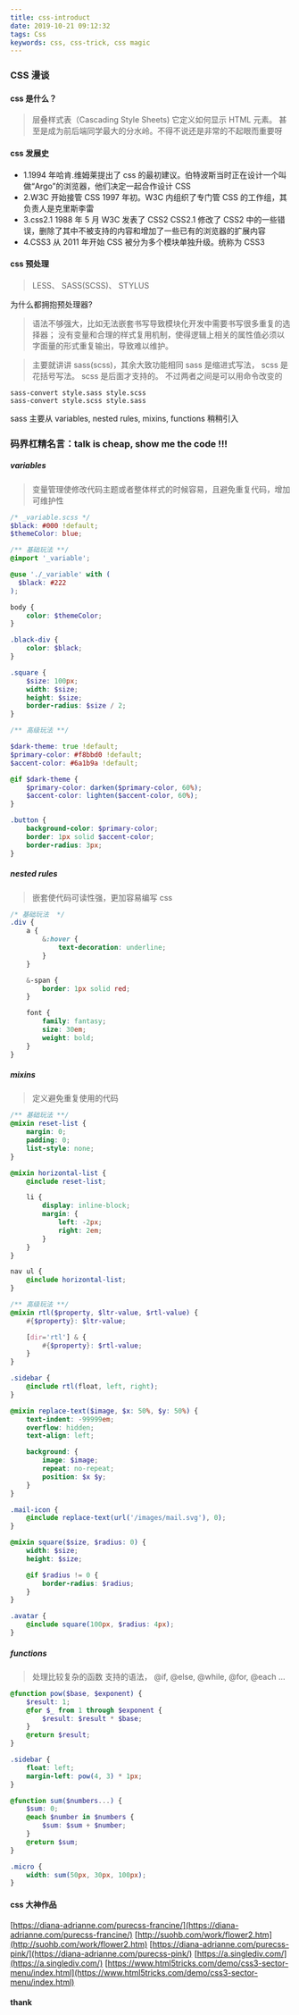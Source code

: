 ```yaml
---
title: css-introduct
date: 2019-10-21 09:12:32
tags: Css
keywords: css, css-trick, css magic
---
```


### CSS 漫谈

#### css 是什么？

> 层叠样式表（Cascading Style Sheets)
> 它定义如何显示 HTML 元素。
> 甚至是成为前后端同学最大的分水岭。不得不说还是非常的不起眼而重要呀

#### css 发展史

-   1.1994 年哈肯.维姆莱提出了 css 的最初建议。伯特波斯当时正在设计一个叫做“Argo”的浏览器，他们决定一起合作设计 CSS
-   2.W3C 开始接管 CSS
    1997 年初。W3C 内组织了专门管 CSS 的工作组，其负责人是克里斯李雷
-   3.css2.1
    1988 年 5 月 W3C 发表了 CSS2
    CSS2.1 修改了 CSS2 中的一些错误，删除了其中不被支持的内容和增加了一些已有的浏览器的扩展内容
-   4.CSS3
    从 2011 年开始 CSS 被分为多个模块单独升级。统称为 CSS3

#### css 预处理

> LESS、 SASS(SCSS)、 STYLUS

为什么都拥抱预处理器?

> 语法不够强大，比如无法嵌套书写导致模块化开发中需要书写很多重复的选择器；
> 没有变量和合理的样式复用机制，使得逻辑上相关的属性值必须以字面量的形式重复输出，导致难以维护。

> 主要就讲讲 sass(scss)，其余大致功能相同
> sass 是缩进式写法， scss 是花括号写法。 scss 是后面才支持的。 不过两者之间是可以用命令改变的

```
sass-convert style.sass style.scss
sass-convert style.scss style.sass
```

sass 主要从 variables, nested rules, mixins, functions 稍稍引入

<h3>码界杠精名言：talk is cheap, show me the code !!!</h3>

##### variables

> 变量管理使修改代码主题或者整体样式的时候容易，且避免重复代码，增加可维护性

```scss
/* _variable.scss */
$black: #000 !default;
$themeColor: blue;
```

```scss
/** 基础玩法 **/
@import '_variable';

@use './_variable' with (
  $black: #222
);

body {
    color: $themeColor;
}

.black-div {
    color: $black;
}

.square {
    $size: 100px;
    width: $size;
    height: $size;
    border-radius: $size / 2;
}

/** 高级玩法 **/

$dark-theme: true !default;
$primary-color: #f8bbd0 !default;
$accent-color: #6a1b9a !default;

@if $dark-theme {
    $primary-color: darken($primary-color, 60%);
    $accent-color: lighten($accent-color, 60%);
}

.button {
    background-color: $primary-color;
    border: 1px solid $accent-color;
    border-radius: 3px;
}
```

##### nested rules

> 嵌套使代码可读性强，更加容易编写 css

```scss
/* 基础玩法  */
.div {
    a {
        &:hover {
            text-decoration: underline;
        }
    }

    &-span {
        border: 1px solid red;
    }

    font {
        family: fantasy;
        size: 30em;
        weight: bold;
    }
}
```

##### mixins

> 定义避免重复使用的代码

```scss
/** 基础玩法 **/
@mixin reset-list {
    margin: 0;
    padding: 0;
    list-style: none;
}

@mixin horizontal-list {
    @include reset-list;

    li {
        display: inline-block;
        margin: {
            left: -2px;
            right: 2em;
        }
    }
}

nav ul {
    @include horizontal-list;
}

/** 高级玩法 **/
@mixin rtl($property, $ltr-value, $rtl-value) {
    #{$property}: $ltr-value;

    [dir='rtl'] & {
        #{$property}: $rtl-value;
    }
}

.sidebar {
    @include rtl(float, left, right);
}

@mixin replace-text($image, $x: 50%, $y: 50%) {
    text-indent: -99999em;
    overflow: hidden;
    text-align: left;

    background: {
        image: $image;
        repeat: no-repeat;
        position: $x $y;
    }
}

.mail-icon {
    @include replace-text(url('/images/mail.svg'), 0);
}

@mixin square($size, $radius: 0) {
    width: $size;
    height: $size;

    @if $radius != 0 {
        border-radius: $radius;
    }
}

.avatar {
    @include square(100px, $radius: 4px);
}
```

##### functions

> 处理比较复杂的函数
> 支持的语法， @if, @else, @while, @for, @each ...

```scss
@function pow($base, $exponent) {
    $result: 1;
    @for $_ from 1 through $exponent {
        $result: $result * $base;
    }
    @return $result;
}

.sidebar {
    float: left;
    margin-left: pow(4, 3) * 1px;
}

@function sum($numbers...) {
    $sum: 0;
    @each $number in $numbers {
        $sum: $sum + $number;
    }
    @return $sum;
}

.micro {
    width: sum(50px, 30px, 100px);
}
```

#### css 大神作品

[https://diana-adrianne.com/purecss-francine/](https://diana-adrianne.com/purecss-francine/)
[http://suohb.com/work/flower2.htm](http://suohb.com/work/flower2.htm)
[https://diana-adrianne.com/purecss-pink/](https://diana-adrianne.com/purecss-pink/)
[https://a.singlediv.com/](https://a.singlediv.com/)
[https://www.html5tricks.com/demo/css3-sector-menu/index.html](https://www.html5tricks.com/demo/css3-sector-menu/index.html)

#### thank
